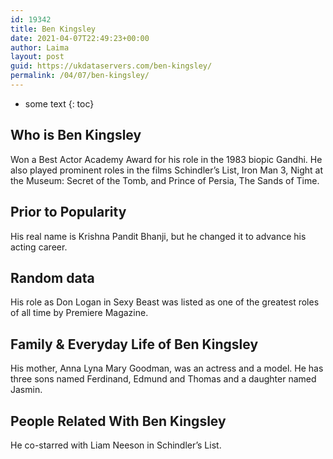 ```yaml
---
id: 19342
title: Ben Kingsley
date: 2021-04-07T22:49:23+00:00
author: Laima
layout: post
guid: https://ukdataservers.com/ben-kingsley/
permalink: /04/07/ben-kingsley/
---
```


* some text
{: toc}


## Who is Ben Kingsley
                  
                  
                  
Won a Best Actor Academy Award for his role in the 1983 biopic Gandhi. He also played prominent roles in the films Schindler&#8217;s List, Iron Man 3, Night at the Museum: Secret of the Tomb, and Prince of Persia, The Sands of Time.
                  
              
            
              
            
                
                
                
## Prior to Popularity
                  
                  
                  
His real name is Krishna Pandit Bhanji, but he changed it to advance his acting career.
                  
              
            
              
            
                
                
                
## Random data
                  
                  
                  
His role as Don Logan in Sexy Beast was listed as one of the greatest roles of all time by Premiere Magazine.
                  
              
            
              
            
                
                
                
## Family & Everyday Life of Ben Kingsley
                  
                  
                  
His mother, Anna Lyna Mary Goodman, was an actress and a model. He has three sons named Ferdinand, Edmund and Thomas and a daughter named Jasmin.
                  
              
            
              
            
                
                
                
## People Related With Ben Kingsley
                  
                  
                  
He co-starred with Liam Neeson in Schindler&#8217;s List.
                  
              
            
              
            
                
              
            
              
              
            
            
              
            
          
          
          